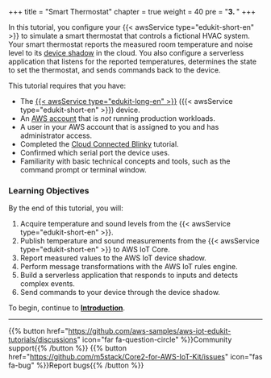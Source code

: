 +++
title = "Smart Thermostat"
chapter = true
weight = 40
pre = "<b>3. </b>"
+++

In this tutorial, you configure your {{< awsService type="edukit-short-en" >}} to simulate a smart thermostat that controls a fictional HVAC system. Your smart thermostat reports the measured room temperature and noise level to its [device shadow](https://docs.aws.amazon.com/iot/latest/developerguide/iot-device-shadows.html) in the cloud. You also configure a serverless application that listens for the reported temperatures, determines the state to set the thermostat, and sends commands back to the device. 

This tutorial requires that you have:
- The [{{< awsService type="edukit-long-en" >}}](https://www.amazon.com/dp/B08VGRZYJR/) ({{< awsService type="edukit-short-en" >}}) device.
- An [AWS account](https://aws.amazon.com/premiumsupport/knowledge-center/create-and-activate-aws-account/) that is *not* running production workloads.
- A user in your AWS account that is assigned to you and has administrator access.
- Completed the [Cloud Connected Blinky](/en/blinky-hello-world.html) tutorial.
- Confirmed which serial port the device uses.
- Familiarity with basic technical concepts and tools, such as the command prompt or terminal window.

### Learning Objectives

By the end of this tutorial, you will:
1. Acquire temperature and sound levels from the {{< awsService type="edukit-short-en" >}}.
1. Publish temperature and sound measurements from the {{< awsService type="edukit-short-en" >}} to AWS IoT Core.
1. Report measured values to the AWS IoT device shadow.
1. Perform message transformations with the AWS IoT rules engine.
1. Build a serverless application that responds to inputs and detects complex events.
1. Send commands to your device through the device shadow.

To begin, continue to [**Introduction**](/en/smart-thermostat/introduction.html).

---
{{% button href="https://github.com/aws-samples/aws-iot-edukit-tutorials/discussions" icon="far fa-question-circle" %}}Community support{{% /button %}} {{% button href="https://github.com/m5stack/Core2-for-AWS-IoT-Kit/issues" icon="fas fa-bug" %}}Report bugs{{% /button %}}